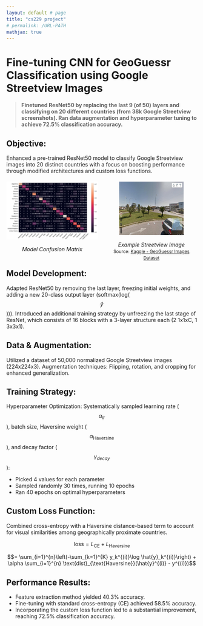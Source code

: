 ```yaml
---
layout: default # page
title: "cs229 project"
# permalink: /URL-PATH
mathjax: true
---
```

<script type="text/javascript" async
  src="https://cdnjs.cloudflare.com/ajax/libs/mathjax/2.7.7/MathJax.js?config=TeX-MML-AM_CHTML">
</script>

# Fine-tuning CNN for GeoGuessr Classification using Google Streetview Images

> **Finetuned ResNet50 by replacing the last 9 (of 50) layers and classifying on 20 different countries (from 38k Google Streetview screenshots). Ran data augmentation and hyperparameter tuning to achieve 72.5% classification accuracy.**

## Objective: 
Enhanced a pre-trained ResNet50 model to classify Google Streetview images into 20 distinct countries with a focus on boosting performance through modified architectures and custom loss functions.

<div style="display: flex; justify-content: space-between; text-align: center; margin: 20px 0;">
  <div style="flex: 1; margin-right: 10px;">
    <img src="/assets/images/geoguessr_cfx_matrix.jpg" alt="Confusion Matrix" width="100%">
    <p><em>Model Confusion Matrix</em></p>
  </div>
  <div style="flex: 1; margin-left: 10px;">
    <img src="/assets/images/geoguessr_ss.jpg" alt="GeoGuessr Example Image" width="70%" height="70%">
    <p><em>Example Streetview Image</em><br>
    <small>Source: <a href="https://www.kaggle.com/datasets/ubitquitin/geolocation-geoguessr-images-50k" target="_blank" rel="noopener noreferrer">Kaggle - GeoGuessr Images Dataset</a></small></p>
  </div>
</div>

## Model Development:
Adapted ResNet50 by removing the last layer, freezing initial weights, and adding a new 20-class output layer (softmax(log($$\hat{y}$$))).
Introduced an additional training strategy by unfreezing the last stage of ResNet, which consists of 16 blocks with a 3-layer structure each (2 1x1xC, 1 3x3x1).

## Data & Augmentation:
Utilized a dataset of 50,000 normalized Google Streetview images (224x224x3).
Augmentation techniques: Flipping, rotation, and cropping for enhanced generalization.

## Training Strategy:
Hyperparameter Optimization: Systematically sampled learning rate ($$\alpha_{lr}$$), batch size, Haversine weight ($$\alpha_{\text{Haversine}}$$), and decay factor ($$\gamma_{decay}$$):
- Picked 4 values for each parameter
- Sampled randomly 30 times, running 10 epochs
- Ran 40 epochs on optimal hyperparameters

## Custom Loss Function:
Combined cross-entropy with a Haversine distance-based term to account for visual similarities among geographically proximate countries.

$$\text{loss} = L_{\text{CE}} + L_{\text{Haversine}}$$

$$= \sum_{i=1}^{n}\left(-\sum_{k=1}^{K} y_k^{(i)}\log \hat{y}_k^{(i)}\right) + \alpha \sum_{i=1}^{n} \text{dist}_{\text{Haversine}}(\hat{y}^{(i)} - y^{(i)})$$

## Performance Results:
- Feature extraction method yielded 40.3% accuracy.
- Fine-tuning with standard cross-entropy (CE) achieved 58.5% accuracy.
- Incorporating the custom loss function led to a substantial improvement, reaching 72.5% classification accuracy.